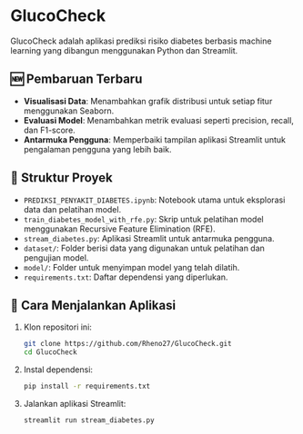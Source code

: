 # GlucoCheck

GlucoCheck adalah aplikasi prediksi risiko diabetes berbasis machine learning yang dibangun menggunakan Python dan Streamlit.

## 🆕 Pembaruan Terbaru

- **Visualisasi Data**: Menambahkan grafik distribusi untuk setiap fitur menggunakan Seaborn.
- **Evaluasi Model**: Menambahkan metrik evaluasi seperti precision, recall, dan F1-score.
- **Antarmuka Pengguna**: Memperbaiki tampilan aplikasi Streamlit untuk pengalaman pengguna yang lebih baik.

## 📂 Struktur Proyek

- `PREDIKSI_PENYAKIT_DIABETES.ipynb`: Notebook utama untuk eksplorasi data dan pelatihan model.
- `train_diabetes_model_with_rfe.py`: Skrip untuk pelatihan model menggunakan Recursive Feature Elimination (RFE).
- `stream_diabetes.py`: Aplikasi Streamlit untuk antarmuka pengguna.
- `dataset/`: Folder berisi data yang digunakan untuk pelatihan dan pengujian model.
- `model/`: Folder untuk menyimpan model yang telah dilatih.
- `requirements.txt`: Daftar dependensi yang diperlukan.

## 🚀 Cara Menjalankan Aplikasi

1. Klon repositori ini:
   ```bash
   git clone https://github.com/Rheno27/GlucoCheck.git
   cd GlucoCheck

2. Instal dependensi:
    ```bash
    pip install -r requirements.txt

3. Jalankan aplikasi Streamlit:
    ```bash
    streamlit run stream_diabetes.py

